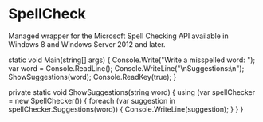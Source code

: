 # SpellCheck
Managed wrapper for the Microsoft Spell Checking API available in Windows 8 and Windows Server 2012 and later.

static void Main(string[] args)
{
    Console.Write("Write a misspelled word: ");
    var word = Console.ReadLine();
    Console.WriteLine("\nSuggestions:\n");
    ShowSuggestions(word);
    Console.ReadKey(true);
}

private static void ShowSuggestions(string word)
{
    using (var spellChecker = new SpellChecker())
    {
        foreach (var suggestion in spellChecker.Suggestions(word))
        {
            Console.WriteLine(suggestion);
        }
    }
}
